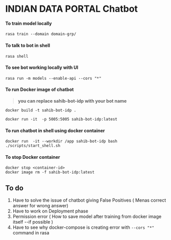 # INDIAN DATA PORTAL Chatbot

#### To train model locally
```
rasa train --domain domain-grp/

```
#### To talk to bot in shell
```
rasa shell

```

#### To see bot working locally with UI
``` 
rasa run -m models --enable-api --cors "*" 
```
#### To run Docker image of chatbot

> **you can replace sahib-bot-idp with your bot name**
```
docker build -t sahib-bot-idp . 

docker run -it  -p 5005:5005 sahib-bot-idp:latest
```
#### To run chatbot in shell using docker container
```
docker run  -it --workdir /app sahib-bot-idp bash ./scripts/start_shell.sh

```
#### To stop Docker container
```
docker stop <container-id>
docker image rm -f sahib-bot-idp:latest
```
## To do
1. Have to solve the issue of chatbot giving False Positives ( Menas correct answer for wrong answer)
2. Have to work on Deployment phase
3. Permission error ( How to save model after training from docker image itself --if possible )
4. Have to see why docker-compose is creating error with ` --cors "*" ` command in rasa 